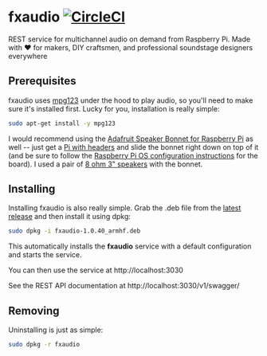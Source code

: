 # fxaudio [![CircleCI](https://circleci.com/gh/danesparza/fxaudio.svg?style=shield)](https://circleci.com/gh/danesparza/fxaudio)
REST service for multichannel audio on demand from Raspberry Pi.  Made with ❤️ for makers, DIY craftsmen, and professional soundstage designers everywhere

## Prerequisites
fxaudio uses [mpg123](https://en.wikipedia.org/wiki/Mpg123) under the hood to play audio, so you'll need to make sure it's installed first.  Lucky for you, installation is really simple:

```bash
sudo apt-get install -y mpg123
```

I would recommend using the [Adafruit Speaker Bonnet for Raspberry Pi](https://learn.adafruit.com/adafruit-speaker-bonnet-for-raspberry-pi/overview) as well -- just get a [Pi with headers](https://www.adafruit.com/product/3708) and slide the bonnet right down on top of it (and be sure to follow the [Raspberry Pi OS configuration instructions](https://learn.adafruit.com/adafruit-speaker-bonnet-for-raspberry-pi/raspberry-pi-usage) for the board).  I used a pair of [8 ohm 3" speakers](https://www.adafruit.com/product/1313) with the bonnet. 

## Installing
Installing fxaudio is also really simple.  Grab the .deb file from the [latest release](https://github.com/danesparza/fxaudio/releases/latest) and then install it using dpkg:


```bash
sudo dpkg -i fxaudio-1.0.40_armhf.deb 
````

This automatically installs the **fxaudio** service with a default configuration and starts the service. 

You can then use the service at http://localhost:3030

See the REST API documentation at http://localhost:3030/v1/swagger/

## Removing 
Uninstalling is just as simple:

```bash
sudo dpkg -r fxaudio
````
